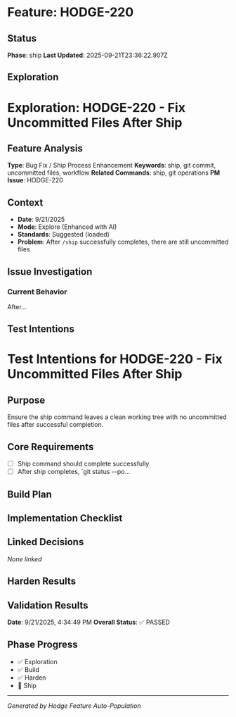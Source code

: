 # Feature: HODGE-220

## Status
**Phase**: ship
**Last Updated**: 2025-09-21T23:36:22.907Z

## Exploration
# Exploration: HODGE-220 - Fix Uncommitted Files After Ship

## Feature Analysis
**Type**: Bug Fix / Ship Process Enhancement
**Keywords**: ship, git commit, uncommitted files, workflow
**Related Commands**: ship, git operations
**PM Issue**: HODGE-220

## Context
- **Date**: 9/21/2025
- **Mode**: Explore (Enhanced with AI)
- **Standards**: Suggested (loaded)
- **Problem**: After `/ship` successfully completes, there are still uncommitted files

## Issue Investigation

### Current Behavior
After...

## Test Intentions
# Test Intentions for HODGE-220 - Fix Uncommitted Files After Ship

## Purpose
Ensure the ship command leaves a clean working tree with no uncommitted files after successful completion.

## Core Requirements
- [ ] Ship command should complete successfully
- [ ] After ship completes, `git status --po...

## Build Plan
## Implementation Checklist


## Linked Decisions
_None linked_

## Harden Results
## Validation Results
**Date**: 9/21/2025, 4:34:49 PM
**Overall Status**: ✅ PASSED




## Phase Progress
- ✅ Exploration
- ✅ Build
- ✅ Harden
- 🔄 Ship

---
_Generated by Hodge Feature Auto-Population_
